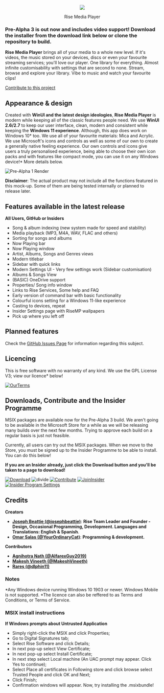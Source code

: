 <p align="center">
  <img src="https://user-images.githubusercontent.com/74561130/139312648-b60842df-9dda-4e31-ba29-649e7571d705.png" />
</p>


<p align="center">
  Rise Media Player
</p>


### **Pre-Alpha 3 is out now and includes video support! Download the installer from the download link below or clone the repository to build.**

**Rise Media Player** brings all of your media to a whole new level. If it's videos, the music stored on your devices, discs or even your favourite streaming services; you'll love our player. One library for everything. Almost infinite customisability with settings that are second to none. Stream, browse and explore your library. Vibe to music and watch your favourite clips!

[Contribute to this project](https://github.com/Rise-Software/Rise-Media-Player)
## Appearance & design

Created with **WinUI and the latest design ideologies**, **Rise Media Player** is modern while keeping all of the classic features people need. We use **WinUI 2.6/2.7** to keep our user interface, clean, modern and consistent while keeping the **Windows 11 experience**. Although, this app does work on Windows 10* too. We use all of your favourite materials: Mica and Acrylic. We use Microsoft's icons and controls as well as some of our own to create a generally native feeling experience. Our own controls and icons give users a truly personalised experience, being able to choose their own icon packs and with features like compact mode, you can use it on any Windows device!* More details below.

![Pre-Alpha 1 Render](https://user-images.githubusercontent.com/74561130/137600141-38c3a80a-519a-4e4f-9cae-7486b224e685.png)

**Disclaimer**: The actual product may not include all the functions featured in this mock-up. Some of them are being tested internally or planned to release later.

## Features available in the latest release

**All Users, GitHub or Insiders**
* Song & album indexing (new system made for speed and stability)
* Media playback (MP3, M4A, WAV, FLAC and others)
* Sorting for songs and albums
* Now Playing bar
* Now Playing window
* Artist, Albums, Songs and Genres views
* Modern titlebar
* Sidebar with quick links
* Modern Settings UI - Very few settings work (Sidebar customisation)
* Albums & Songs View
* (BASIC) OneDrive support
* Properties/ Song info window
* Links to Rise Services, Some help and FAQ
* Early version of command bar with basic functionality
* Colourful icons setting for a Windows 11-like experience
* Casting to devices, repeat
* Insider Settings page with RiseMP wallpapers
* Pick up where you left off

## Planned features

Check the [GitHub Issues Page](https://github.com/Rise-Software/Rise-Media-Player/issues) for information regarding this subject.

## Licencing

This is free software with no warranty of any kind.
We use the GPL License V3; view our licence* below!

[![OurTerms](https://user-images.githubusercontent.com/74561130/137586737-d792a57b-b2b0-410b-bb2a-a06a4da2ab52.png)](https://github.com/Rise-Software/Rise-Media-Player/blob/main/LICENSE)


## Downloads, Contribute and the Insider Programme

MSIX packages are available now for the Pre-Alpha 3 build. We aren't going to be available in the Microsoft Store for a while as we will be releasing many builds over the next few months. Trying to approve each build on a regular basis is just not feasible. 

Currently, all users can try out the MSIX packages. When we move to the Store, you must be signed up to the Insider Programme to be able to install. You can do this below!

**If you are an Insider already, just click the Download button and you'll be taken to a page to download!**

[![Download](https://user-images.githubusercontent.com/74561130/137598555-649c77c7-1719-4aa3-8017-8b41283de730.png)](https://github.com/Rise-Software/Rise-Media-Player/releases/download/v0.0.13.0/Rise.App_0.0.13.0_x86_x64_arm.msixbundle)    ![divide](https://user-images.githubusercontent.com/74561130/137599566-866fef7d-967e-4ad1-91da-8014d1752b93.png)    [![Contribute](https://user-images.githubusercontent.com/74561130/137586097-1f64560c-9bb1-47cc-bd44-fa87c1b09e5b.png)](https://forms.office.com/Pages/ResponsePage.aspx?id=DQSIkWdsW0yxEjajBLZtrQAAAAAAAAAAAANAAc11dY1UQ1pJWFRWOFA1MDk3MUtVRk5SWVlTQktPWS4u)    [![JoinInsider](https://user-images.githubusercontent.com/74561130/137585885-7f98b4de-5067-41ee-bdb4-2a04fea4b90a.png)](https://forms.office.com/Pages/ResponsePage.aspx?id=DQSIkWdsW0yxEjajBLZtrQAAAAAAAAAAAANAAc11dY1UMUdKWlVSTE0yN0JKMEpXWkc5T1ZBMkpUWC4u)    [![Insider Program Settings](https://user-images.githubusercontent.com/74561130/137586189-b814375d-7786-49ba-984c-5d7868b527a4.png)](https://forms.office.com/Pages/ResponsePage.aspx?id=DQSIkWdsW0yxEjajBLZtrQAAAAAAAAAAAANAAc11dY1UQ0UxNjFVS0pCUkpKVkpVTUpUSktBRjVKUS4u)
## Credits

**Creators**

* [**Joseph Beattie (@josephbeattie)**](https://github.com/josephbeattie): **Rise Team Leader and Founder - Design, Occasional Programming, Development. Languages and Translations: English & Spanish**.
* [**Omar Salas (@YourOrdinaryCat)**](https://github.com/yourordinarycat): **Programming & development.**

**Contributors**

* [**Agnihotra Nath (@AlfarexGuy2019)**](https://github.com/alfarexguy2019)
* [**Makesh Vineeth (@MakeshVineeth)**](https://github.com/makeshvineeth)
* [**Rareș (@dlphin11)**](https://github.com/dlphin11)

### Notes
*Any Windows device running Windows 10 1903 or newer. Windows Mobile is not supported.
*The licence can also be reffered to as Terms and Conditions, or Terms of Service.

### MSIX install instructions 
**If Windows prompts about Untrusted Application**
* Simply right-click the MSIX and click Properties;
* Go to Digital Signatures tab;
* Select Rise Software and click Details;
* In next pop-up select View Certificate;
* In next pop-up select Install Certificate;
* In next step select Local machine (An UAC prompt may appear. Click Yes to continue);
* Select Place all certificates in Following store and click browse select Trusted People and click OK and Next;
* Click Finish;
* Confirmation windows will appear. Now, try installing the .msixbundle!
